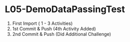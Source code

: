 # L05-DemoDataPassingTest
1. First Import ( 1 - 3 Activities)
2. 1st Commit & Push (4th Activity Added)
3. 2nd Commit & Push (Did Additional Challenge)
